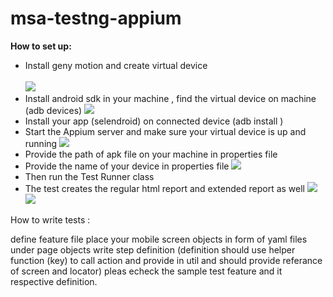 # msa-testng-appium

<b>How to set up:</b>
<ul>
<li>Install geny motion and create virtual device
<br><br>
<img src="https://user-images.githubusercontent.com/19589895/29074321-76b0d428-7c6c-11e7-901e-958e18d64223.png">
<li>Install android sdk in your machine , find the virtual device on machine (adb devices)
<img src="https://user-images.githubusercontent.com/19589895/29074327-7e05706c-7c6c-11e7-9715-461185f8e029.png">
<li>Install your app (selendroid) on connected device (adb install <sample.apk>)
<li>Start the Appium server and make sure your virtual device is up and running
<img src="https://user-images.githubusercontent.com/19589895/29074332-83f2bfac-7c6c-11e7-9da2-c2130562f1ca.png">
<li>Provide  the path of apk file on your machine in properties file
<li>Provide the name of your device in properties file
<img src="https://user-images.githubusercontent.com/19589895/29074341-8dfe2dc4-7c6c-11e7-9ad2-6af711ca19ec.png">
<li>Then run the Test Runner class
<li>The test creates the regular html report and extended report as well
<img src="https://user-images.githubusercontent.com/19589895/29074351-96a0b726-7c6c-11e7-81a9-975de910163d.png">
<img src="https://user-images.githubusercontent.com/19589895/29074366-9ea882a0-7c6c-11e7-9536-c7abbb42dd0f.png">
</ul>


How to write tests :

define feature file
place your mobile screen objects in form of yaml files under page objects
write step definition (definition should use helper function (key) to call action and provide in util and should provide referance of screen and locator)
pleas echeck the sample test feature and it respective definition.

